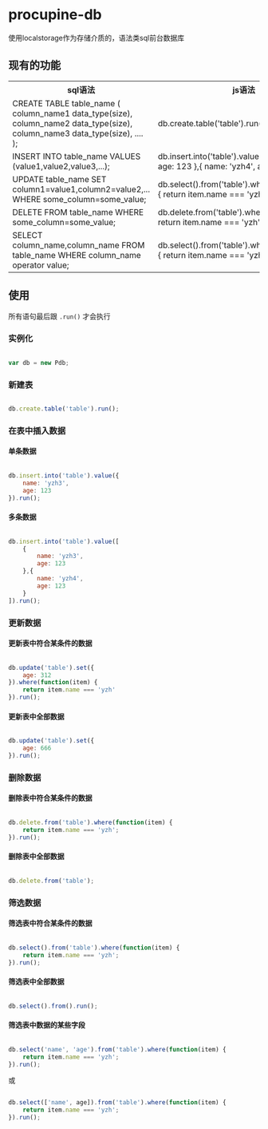 # procupine-db

使用localstorage作为存储介质的，语法类sql前台数据库

## 现有的功能

<table>
    <tr>
        <th>sql语法</th>
        <th>js语法</th>
    </tr>
    <tr>
        <td>
            CREATE TABLE table_name
            (
            column_name1 data_type(size),
            column_name2 data_type(size),
            column_name3 data_type(size),
            ....
            );
        </td>
        <td>
            db.create.table('table').run();
        </td>
    </tr>
    <tr>
        <td>
            INSERT INTO table_name
            VALUES (value1,value2,value3,...);
        </td>
        <td>
        db.insert.into('table').value([
            {
                name: 'yzh3',
                age: 123
            },{
                name: 'yzh4',
                age: 123
            }
        ]).run();
        </td>
    </tr>
    <tr>
        <td>
            UPDATE table_name
            SET column1=value1,column2=value2,...
            WHERE some_column=some_value;
        </td>
        <td>
            db.select().from('table').where(function(item) {
    			return item.name === 'yzh';
    		}).run();
        </td>
    </tr>
    <tr>
        <td>
            DELETE FROM table_name
            WHERE some_column=some_value;
        </td>
        <td>
            db.delete.from('table').where(function(item) {
                return item.name === 'yzh';
            }).run();
        </td>
    </tr>
    <tr>
        <td>
            SELECT column_name,column_name
            FROM table_name
            WHERE column_name operator value;
        </td>
        <td>
            db.select().from('table').where(function(item) {
                return item.name === 'yzh';
            }).run();
        </td>
    </tr>
</table>

## 使用

所有语句最后跟 `.run()` 才会执行

### 实例化

```JavaScript

var db = new Pdb;

```

### 新建表

```JavaScript

db.create.table('table').run();

```

### 在表中插入数据

#### 单条数据

```JavaScript

db.insert.into('table').value({
    name: 'yzh3',
    age: 123
}).run();

```

#### 多条数据

```JavaScript

db.insert.into('table').value([
    {
        name: 'yzh3',
        age: 123
    },{
        name: 'yzh4',
        age: 123
    }
]).run();

```

### 更新数据

#### 更新表中符合某条件的数据

```JavaScript

db.update('table').set({
	age: 312
}).where(function(item) {
	return item.name === 'yzh'
}).run();

```

#### 更新表中全部数据

```JavaScript

db.update('table').set({
	age: 666
}).run();

```

### 删除数据

#### 删除表中符合某条件的数据

```JavaScript

db.delete.from('table').where(function(item) {
	return item.name === 'yzh';
}).run();

```

#### 删除表中全部数据

```JavaScript

db.delete.from('table');

```

### 筛选数据

#### 筛选表中符合某条件的数据

```JavaScript

db.select().from('table').where(function(item) {
	return item.name === 'yzh';
}).run();

```

#### 筛选表中全部数据

```JavaScript

db.select().from().run();

```

#### 筛选表中数据的某些字段

```JavaScript

db.select('name', 'age').from('table').where(function(item) {
	return item.name === 'yzh';
}).run();

```

或

```JavaScript

db.select(['name', age]).from('table').where(function(item) {
	return item.name === 'yzh';
}).run();

```
